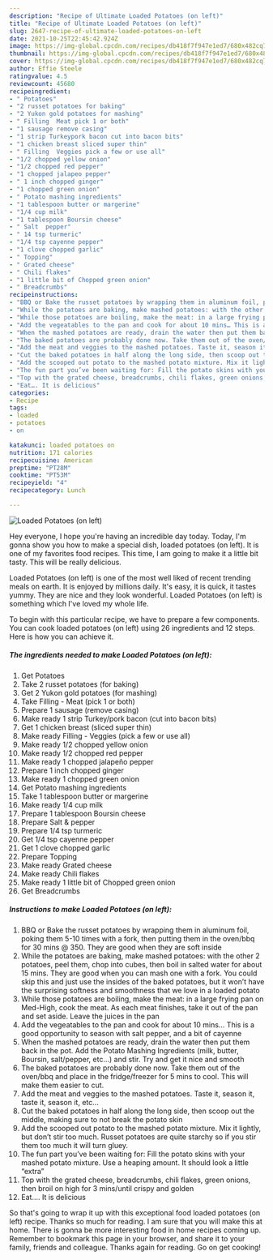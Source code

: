 ```yaml
---
description: "Recipe of Ultimate Loaded Potatoes (on left)"
title: "Recipe of Ultimate Loaded Potatoes (on left)"
slug: 2647-recipe-of-ultimate-loaded-potatoes-on-left
date: 2021-10-25T22:45:42.924Z
image: https://img-global.cpcdn.com/recipes/db418f7f947e1ed7/680x482cq70/loaded-potatoes-on-left-recipe-main-photo.jpg
thumbnail: https://img-global.cpcdn.com/recipes/db418f7f947e1ed7/680x482cq70/loaded-potatoes-on-left-recipe-main-photo.jpg
cover: https://img-global.cpcdn.com/recipes/db418f7f947e1ed7/680x482cq70/loaded-potatoes-on-left-recipe-main-photo.jpg
author: Effie Steele
ratingvalue: 4.5
reviewcount: 45680
recipeingredient:
- " Potatoes"
- "2 russet potatoes for baking"
- "2 Yukon gold potatoes for mashing"
- " Filling  Meat pick 1 or both"
- "1 sausage remove casing"
- "1 strip Turkeypork bacon cut into bacon bits"
- "1 chicken breast sliced super thin"
- " Filling  Veggies pick a few or use all"
- "1/2 chopped yellow onion"
- "1/2 chopped red pepper"
- "1 chopped jalapeo pepper"
- " 1 inch chopped ginger"
- "1 chopped green onion"
- " Potato mashing ingredients"
- "1 tablespoon butter or margerine"
- "1/4 cup milk"
- "1 tablespoon Boursin cheese"
- " Salt  pepper"
- " 14 tsp turmeric"
- "1/4 tsp cayenne pepper"
- "1 clove chopped garlic"
- " Topping"
- " Grated cheese"
- " Chili flakes"
- "1 little bit of Chopped green onion"
- " Breadcrumbs"
recipeinstructions:
- "BBQ or Bake the russet potatoes by wrapping them in aluminum foil, poking them 5-10 times with a fork, then putting them in the oven/bbq for 30 mins @ 350. They are good when they are soft inside"
- "While the potatoes are baking, make mashed potatoes: with the other 2 potatoes, peel them, chop into cubes, then boil in salted water for about 15 mins. They are good when you can mash one with a fork. You could skip this and just use the insides of the baked potatoes, but it won’t have the surprising softness and smoothness that we love in a loaded potato"
- "While those potatoes are boiling, make the meat: in a large frying pan on Med-High, cook the meat. As each meat finishes, take it out of the pan and set aside. Leave the juices in the pan"
- "Add the vegeatables to the pan and cook for about 10 mins… This is a good opportunity to season with salt pepper, and a bit of cayenne"
- "When the mashed potatoes are ready, drain the water then put them back in the pot. Add the Potato Mashing Ingredients (milk, butter, Boursin, salt/pepper, etc…) and stir. Try and get it nice and smooth"
- "The baked potatoes are probably done now. Take them out of the oven/bbq and place in the fridge/freezer for 5 mins to cool. This will make them easier to cut."
- "Add the meat and veggies to the mashed potatoes. Taste it, season it, taste it, season it, etc…"
- "Cut the baked potatoes in half along the long side, then scoop out the middle, making sure to not break the potato skin"
- "Add the scooped out potato to the mashed potato mixture. Mix it lightly, but don’t stir too much. Russet potatoes are quite starchy so if you stir them too much it will turn gluey."
- "The fun part you’ve been waiting for: Fill the potato skins with your mashed potato mixture. Use a heaping amount. It should look a little “extra”"
- "Top with the grated cheese, breadcrumbs, chili flakes, green onions, then broil on high for 3 mins/until crispy and golden"
- "Eat…. It is delicious"
categories:
- Recipe
tags:
- loaded
- potatoes
- on

katakunci: loaded potatoes on 
nutrition: 171 calories
recipecuisine: American
preptime: "PT28M"
cooktime: "PT53M"
recipeyield: "4"
recipecategory: Lunch

---
```



![Loaded Potatoes (on left)](https://img-global.cpcdn.com/recipes/db418f7f947e1ed7/680x482cq70/loaded-potatoes-on-left-recipe-main-photo.jpg)

Hey everyone, I hope you're having an incredible day today. Today, I'm gonna show you how to make a special dish, loaded potatoes (on left). It is one of my favorites food recipes. This time, I am going to make it a little bit tasty. This will be really delicious.



Loaded Potatoes (on left) is one of the most well liked of recent trending meals on earth. It is enjoyed by millions daily. It's easy, it is quick, it tastes yummy. They are nice and they look wonderful. Loaded Potatoes (on left) is something which I've loved my whole life.


To begin with this particular recipe, we have to prepare a few components. You can cook loaded potatoes (on left) using 26 ingredients and 12 steps. Here is how you can achieve it.

<!--inarticleads1-->

##### The ingredients needed to make Loaded Potatoes (on left):

1. Get  Potatoes
1. Take 2 russet potatoes (for baking)
1. Get 2 Yukon gold potatoes (for mashing)
1. Take  Filling - Meat (pick 1 or both)
1. Prepare 1 sausage (remove casing)
1. Make ready 1 strip Turkey/pork bacon (cut into bacon bits)
1. Get 1 chicken breast (sliced super thin)
1. Make ready  Filling - Veggies (pick a few or use all)
1. Make ready 1/2 chopped yellow onion
1. Make ready 1/2 chopped red pepper
1. Make ready 1 chopped jalapeño pepper
1. Prepare  1 inch chopped ginger
1. Make ready 1 chopped green onion
1. Get  Potato mashing ingredients
1. Take 1 tablespoon butter or margerine
1. Make ready 1/4 cup milk
1. Prepare 1 tablespoon Boursin cheese
1. Prepare  Salt &amp; pepper
1. Prepare  1/4 tsp turmeric
1. Get 1/4 tsp cayenne pepper
1. Get 1 clove chopped garlic
1. Prepare  Topping
1. Make ready  Grated cheese
1. Make ready  Chili flakes
1. Make ready 1 little bit of Chopped green onion
1. Get  Breadcrumbs




<!--inarticleads2-->

##### Instructions to make Loaded Potatoes (on left):

1. BBQ or Bake the russet potatoes by wrapping them in aluminum foil, poking them 5-10 times with a fork, then putting them in the oven/bbq for 30 mins @ 350. They are good when they are soft inside
1. While the potatoes are baking, make mashed potatoes: with the other 2 potatoes, peel them, chop into cubes, then boil in salted water for about 15 mins. They are good when you can mash one with a fork. You could skip this and just use the insides of the baked potatoes, but it won’t have the surprising softness and smoothness that we love in a loaded potato
1. While those potatoes are boiling, make the meat: in a large frying pan on Med-High, cook the meat. As each meat finishes, take it out of the pan and set aside. Leave the juices in the pan
1. Add the vegeatables to the pan and cook for about 10 mins… This is a good opportunity to season with salt pepper, and a bit of cayenne
1. When the mashed potatoes are ready, drain the water then put them back in the pot. Add the Potato Mashing Ingredients (milk, butter, Boursin, salt/pepper, etc…) and stir. Try and get it nice and smooth
1. The baked potatoes are probably done now. Take them out of the oven/bbq and place in the fridge/freezer for 5 mins to cool. This will make them easier to cut.
1. Add the meat and veggies to the mashed potatoes. Taste it, season it, taste it, season it, etc…
1. Cut the baked potatoes in half along the long side, then scoop out the middle, making sure to not break the potato skin
1. Add the scooped out potato to the mashed potato mixture. Mix it lightly, but don’t stir too much. Russet potatoes are quite starchy so if you stir them too much it will turn gluey.
1. The fun part you’ve been waiting for: Fill the potato skins with your mashed potato mixture. Use a heaping amount. It should look a little “extra”
1. Top with the grated cheese, breadcrumbs, chili flakes, green onions, then broil on high for 3 mins/until crispy and golden
1. Eat…. It is delicious




So that's going to wrap it up with this exceptional food loaded potatoes (on left) recipe. Thanks so much for reading. I am sure that you will make this at home. There is gonna be more interesting food in home recipes coming up. Remember to bookmark this page in your browser, and share it to your family, friends and colleague. Thanks again for reading. Go on get cooking!
